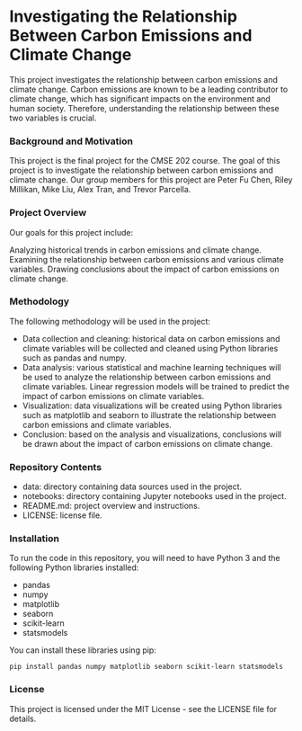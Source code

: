 # Investigating the Relationship Between Carbon Emissions and Climate Change

This project investigates the relationship between carbon emissions and climate change. Carbon emissions are known to be a leading contributor to climate change, which has significant impacts on the environment and human society. Therefore, understanding the relationship between these two variables is crucial.

### Background and Motivation

This project is the final project for the CMSE 202 course. The goal of this project is to investigate the relationship between carbon emissions and climate change. Our group members for this project are Peter Fu Chen, Riley Millikan, Mike Liu, Alex Tran, and Trevor Parcella.

### Project Overview

Our goals for this project include:

Analyzing historical trends in carbon emissions and climate change.
Examining the relationship between carbon emissions and various climate variables.
Drawing conclusions about the impact of carbon emissions on climate change.

### Methodology

The following methodology will be used in the project:

- Data collection and cleaning: historical data on carbon emissions and climate variables will be collected and cleaned using Python libraries such as pandas and numpy.
- Data analysis: various statistical and machine learning techniques will be used to analyze the relationship between carbon emissions and climate variables. Linear regression models will be trained to predict the impact of carbon emissions on climate variables.
- Visualization: data visualizations will be created using Python libraries such as matplotlib and seaborn to illustrate the relationship between carbon emissions and climate variables.
- Conclusion: based on the analysis and visualizations, conclusions will be drawn about the impact of carbon emissions on climate change.


### Repository Contents

- data: directory containing data sources used in the project.
- notebooks: directory containing Jupyter notebooks used in the project.
- README.md: project overview and instructions.
- LICENSE: license file.

### Installation

To run the code in this repository, you will need to have Python 3 and the following Python libraries installed:

- pandas
- numpy
- matplotlib
- seaborn
- scikit-learn
- statsmodels


You can install these libraries using pip:

```
pip install pandas numpy matplotlib seaborn scikit-learn statsmodels
```


### License

This project is licensed under the MIT License - see the LICENSE file for details.